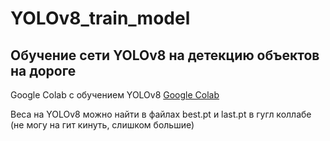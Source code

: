 # YOLOv8_train_model
## Обучение сети YOLOv8 на детекцию объектов на дороге

Google Colab с обучением YOLOv8 [ Google Colab](https://colab.research.google.com/drive/1RYGDscwikm25D8Iiqh_UYWYLVDdOo1_K)

Веса на YOLOv8 можно найти в файлах best.pt и last.pt в гугл коллабе (не могу на гит кинуть, слишком большие)
